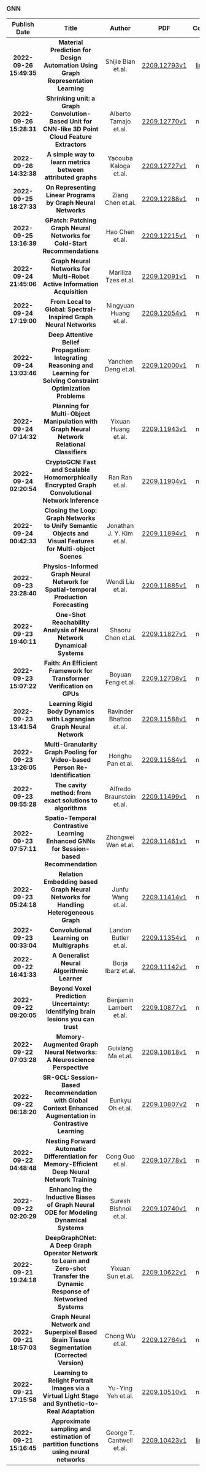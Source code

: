 
### GNN
|Publish Date|Title|Author|PDF|Code|
| :---: | :---: | :---: | :---: | :---: |
|**2022-09-26 15:49:35**|**Material Prediction for Design Automation Using Graph Representation   Learning**|Shijie Bian et.al.|[2209.12793v1](http://arxiv.org/abs/2209.12793v1)|[link](https://github.com/danielegrandi-adsk/material-gnn)|
|**2022-09-26 15:28:31**|**Shrinking unit: a Graph Convolution-Based Unit for CNN-like 3D Point   Cloud Feature Extractors**|Alberto Tamajo et.al.|[2209.12770v1](http://arxiv.org/abs/2209.12770v1)|null|
|**2022-09-26 14:32:38**|**A simple way to learn metrics between attributed graphs**|Yacouba Kaloga et.al.|[2209.12727v1](http://arxiv.org/abs/2209.12727v1)|null|
|**2022-09-25 18:27:33**|**On Representing Linear Programs by Graph Neural Networks**|Ziang Chen et.al.|[2209.12288v1](http://arxiv.org/abs/2209.12288v1)|null|
|**2022-09-25 13:16:39**|**GPatch: Patching Graph Neural Networks for Cold-Start Recommendations**|Hao Chen et.al.|[2209.12215v1](http://arxiv.org/abs/2209.12215v1)|null|
|**2022-09-24 21:45:06**|**Graph Neural Networks for Multi-Robot Active Information Acquisition**|Mariliza Tzes et.al.|[2209.12091v1](http://arxiv.org/abs/2209.12091v1)|null|
|**2022-09-24 17:19:00**|**From Local to Global: Spectral-Inspired Graph Neural Networks**|Ningyuan Huang et.al.|[2209.12054v1](http://arxiv.org/abs/2209.12054v1)|null|
|**2022-09-24 13:03:46**|**Deep Attentive Belief Propagation: Integrating Reasoning and Learning   for Solving Constraint Optimization Problems**|Yanchen Deng et.al.|[2209.12000v1](http://arxiv.org/abs/2209.12000v1)|null|
|**2022-09-24 07:14:32**|**Planning for Multi-Object Manipulation with Graph Neural Network   Relational Classifiers**|Yixuan Huang et.al.|[2209.11943v1](http://arxiv.org/abs/2209.11943v1)|null|
|**2022-09-24 02:20:54**|**CryptoGCN: Fast and Scalable Homomorphically Encrypted Graph   Convolutional Network Inference**|Ran Ran et.al.|[2209.11904v1](http://arxiv.org/abs/2209.11904v1)|null|
|**2022-09-24 00:42:33**|**Closing the Loop: Graph Networks to Unify Semantic Objects and Visual   Features for Multi-object Scenes**|Jonathan J. Y. Kim et.al.|[2209.11894v1](http://arxiv.org/abs/2209.11894v1)|null|
|**2022-09-23 23:28:40**|**Physics-Informed Graph Neural Network for Spatial-temporal Production   Forecasting**|Wendi Liu et.al.|[2209.11885v1](http://arxiv.org/abs/2209.11885v1)|null|
|**2022-09-23 19:40:11**|**One-Shot Reachability Analysis of Neural Network Dynamical Systems**|Shaoru Chen et.al.|[2209.11827v1](http://arxiv.org/abs/2209.11827v1)|null|
|**2022-09-23 15:07:22**|**Faith: An Efficient Framework for Transformer Verification on GPUs**|Boyuan Feng et.al.|[2209.12708v1](http://arxiv.org/abs/2209.12708v1)|null|
|**2022-09-23 13:41:54**|**Learning Rigid Body Dynamics with Lagrangian Graph Neural Network**|Ravinder Bhattoo et.al.|[2209.11588v1](http://arxiv.org/abs/2209.11588v1)|null|
|**2022-09-23 13:26:05**|**Multi-Granularity Graph Pooling for Video-based Person Re-Identification**|Honghu Pan et.al.|[2209.11584v1](http://arxiv.org/abs/2209.11584v1)|null|
|**2022-09-23 09:55:28**|**The cavity method: from exact solutions to algorithms**|Alfredo Braunstein et.al.|[2209.11499v1](http://arxiv.org/abs/2209.11499v1)|null|
|**2022-09-23 07:57:11**|**Spatio-Temporal Contrastive Learning Enhanced GNNs for Session-based   Recommendation**|Zhongwei Wan et.al.|[2209.11461v1](http://arxiv.org/abs/2209.11461v1)|null|
|**2022-09-23 05:24:18**|**Relation Embedding based Graph Neural Networks for Handling   Heterogeneous Graph**|Junfu Wang et.al.|[2209.11414v1](http://arxiv.org/abs/2209.11414v1)|null|
|**2022-09-23 00:33:04**|**Convolutional Learning on Multigraphs**|Landon Butler et.al.|[2209.11354v1](http://arxiv.org/abs/2209.11354v1)|null|
|**2022-09-22 16:41:33**|**A Generalist Neural Algorithmic Learner**|Borja Ibarz et.al.|[2209.11142v1](http://arxiv.org/abs/2209.11142v1)|null|
|**2022-09-22 09:20:05**|**Beyond Voxel Prediction Uncertainty: Identifying brain lesions you can   trust**|Benjamin Lambert et.al.|[2209.10877v1](http://arxiv.org/abs/2209.10877v1)|null|
|**2022-09-22 07:03:28**|**Memory-Augmented Graph Neural Networks: A Neuroscience Perspective**|Guixiang Ma et.al.|[2209.10818v1](http://arxiv.org/abs/2209.10818v1)|null|
|**2022-09-22 06:18:20**|**SR-GCL: Session-Based Recommendation with Global Context Enhanced   Augmentation in Contrastive Learning**|Eunkyu Oh et.al.|[2209.10807v2](http://arxiv.org/abs/2209.10807v2)|null|
|**2022-09-22 04:48:48**|**Nesting Forward Automatic Differentiation for Memory-Efficient Deep   Neural Network Training**|Cong Guo et.al.|[2209.10778v1](http://arxiv.org/abs/2209.10778v1)|null|
|**2022-09-22 02:20:29**|**Enhancing the Inductive Biases of Graph Neural ODE for Modeling   Dynamical Systems**|Suresh Bishnoi et.al.|[2209.10740v1](http://arxiv.org/abs/2209.10740v1)|null|
|**2022-09-21 19:24:18**|**DeepGraphONet: A Deep Graph Operator Network to Learn and Zero-shot   Transfer the Dynamic Response of Networked Systems**|Yixuan Sun et.al.|[2209.10622v1](http://arxiv.org/abs/2209.10622v1)|null|
|**2022-09-21 18:57:03**|**Graph Neural Network and Superpixel Based Brain Tissue Segmentation   (Corrected Version)**|Chong Wu et.al.|[2209.12764v1](http://arxiv.org/abs/2209.12764v1)|null|
|**2022-09-21 17:15:58**|**Learning to Relight Portrait Images via a Virtual Light Stage and   Synthetic-to-Real Adaptation**|Yu-Ying Yeh et.al.|[2209.10510v1](http://arxiv.org/abs/2209.10510v1)|null|
|**2022-09-21 15:16:45**|**Approximate sampling and estimation of partition functions using neural   networks**|George T. Cantwell et.al.|[2209.10423v1](http://arxiv.org/abs/2209.10423v1)|[link](https://github.com/gcant/distvae)|
